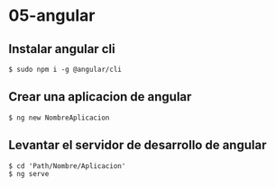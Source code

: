 # 05-angular

## Instalar angular cli

```
$ sudo npm i -g @angular/cli
```

## Crear una aplicacion de angular

```
$ ng new NombreAplicacion
```

## Levantar el servidor de desarrollo de angular

```
$ cd 'Path/Nombre/Aplicacion'
$ ng serve
```
